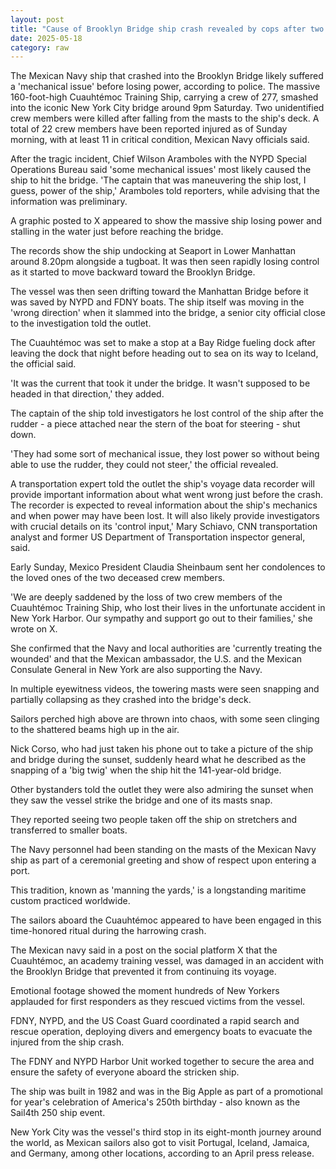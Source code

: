 ```yaml
---
layout: post
title: "Cause of Brooklyn Bridge ship crash revealed by cops after two Mexico Navy sailors died"
date: 2025-05-18
category: raw
---
```


The Mexican Navy ship that crashed into the Brooklyn Bridge likely suffered a 'mechanical issue' before losing power, according to police. The massive 160-foot-high Cuauhtémoc Training Ship, carrying a crew of 277, smashed into the iconic New York City bridge around 9pm Saturday. Two unidentified crew members were killed after falling from the masts to the ship's deck. A total of 22 crew members have been reported injured as of Sunday morning, with at least 11 in critical condition, Mexican Navy officials said.

After the tragic incident, Chief Wilson Aramboles with the NYPD Special Operations Bureau said 'some mechanical issues' most likely caused the ship to hit the bridge. 'The captain that was maneuvering the ship lost, I guess, power of the ship,' Aramboles told reporters, while advising that the information was preliminary.

A graphic posted to X appeared to show the massive ship losing power and stalling in the water just before reaching the bridge.

The records show the ship undocking at Seaport in Lower Manhattan around 8.20pm alongside a tugboat. It was then seen rapidly losing control as it started to move backward toward the Brooklyn Bridge.

The vessel was then seen drifting toward the Manhattan Bridge before it was saved by NYPD and FDNY boats. The ship itself was moving in the 'wrong direction' when it slammed into the bridge, a senior city official close to the investigation told the outlet.

The Cuauhtémoc was set to make a stop at a Bay Ridge fueling dock after leaving the dock that night before heading out to sea on its way to Iceland, the official said.

'It was the current that took it under the bridge. It wasn't supposed to be headed in that direction,' they added.

The captain of the ship told investigators he lost control of the ship after the rudder - a piece attached near the stern of the boat for steering - shut down.

'They had some sort of mechanical issue, they lost power so without being able to use the rudder, they could not steer,' the official revealed.

A transportation expert told the outlet the ship's voyage data recorder will provide important information about what went wrong just before the crash. The recorder is expected to reveal information about the ship's mechanics and when power may have been lost. It will also likely provide investigators with crucial details on its 'control input,' Mary Schiavo, CNN transportation analyst and former US Department of Transportation inspector general, said.

Early Sunday, Mexico President Claudia Sheinbaum sent her condolences to the loved ones of the two deceased crew members.

'We are deeply saddened by the loss of two crew members of the Cuauhtémoc Training Ship, who lost their lives in the unfortunate accident in New York Harbor. Our sympathy and support go out to their families,' she wrote on X.

She confirmed that the Navy and local authorities are 'currently treating the wounded' and that the Mexican ambassador, the U.S. and the Mexican Consulate General in New York are also supporting the Navy.

In multiple eyewitness videos, the towering masts were seen snapping and partially collapsing as they crashed into the bridge's deck.

Sailors perched high above are thrown into chaos, with some seen clinging to the shattered beams high up in the air.

Nick Corso, who had just taken his phone out to take a picture of the ship and bridge during the sunset, suddenly heard what he described as the snapping of a 'big twig' when the ship hit the 141-year-old bridge.

Other bystanders told the outlet they were also admiring the sunset when they saw the vessel strike the bridge and one of its masts snap.

They reported seeing two people taken off the ship on stretchers and transferred to smaller boats.

The Navy personnel had been standing on the masts of the Mexican Navy ship as part of a ceremonial greeting and show of respect upon entering a port.

This tradition, known as 'manning the yards,' is a longstanding maritime custom practiced worldwide.

The sailors aboard the Cuauhtémoc appeared to have been engaged in this time-honored ritual during the harrowing crash.

The Mexican navy said in a post on the social platform X that the Cuauhtémoc, an academy training vessel, was damaged in an accident with the Brooklyn Bridge that prevented it from continuing its voyage.

Emotional footage showed the moment hundreds of New Yorkers applauded for first responders as they rescued victims from the vessel.

FDNY, NYPD, and the US Coast Guard coordinated a rapid search and rescue operation, deploying divers and emergency boats to evacuate the injured from the ship crash.

The FDNY and NYPD Harbor Unit worked together to secure the area and ensure the safety of everyone aboard the stricken ship.

The ship was built in 1982 and was in the Big Apple as part of a promotional for year's celebration of America's 250th birthday - also known as the Sail4th 250 ship event.

New York City was the vessel's third stop in its eight-month journey around the world, as Mexican sailors also got to visit Portugal, Iceland, Jamaica, and Germany, among other locations, according to an April press release.
